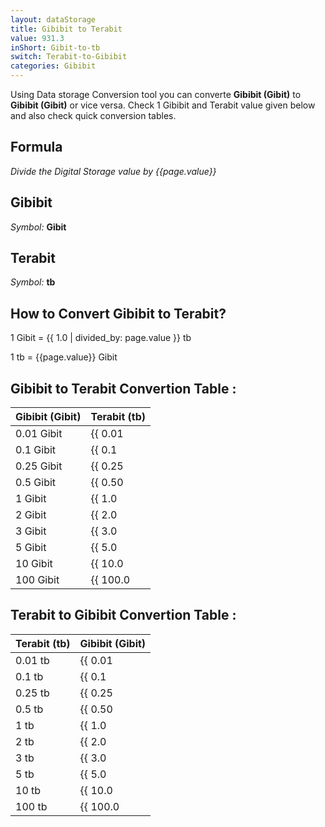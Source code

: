 ```yaml
---
layout: dataStorage
title: Gibibit to Terabit
value: 931.3
inShort: Gibit-to-tb
switch: Terabit-to-Gibibit
categories: Gibibit
---
```


Using Data storage Conversion tool you can converte **Gibibit (Gibit)** to **Gibibit (Gibit)** or vice versa. Check 1 Gibibit and Terabit value given below and also check quick conversion tables.

## Formula
*Divide the Digital Storage value by {{page.value}}*

## Gibibit
*Symbol:* **Gibit**

## Terabit
*Symbol:* **tb**

## How to Convert Gibibit to Terabit?

1 Gibit = {{ 1.0 | divided_by: page.value }} tb

1 tb = {{page.value}} Gibit


## Gibibit to Terabit Convertion Table :

| Gibibit (Gibit) | Terabit (tb) |
| ---- | ---- |
| 0.01 Gibit | {{ 0.01 | divided_by: page.value }} tb |
| 0.1 Gibit | {{ 0.1 | divided_by: page.value }} tb |
| 0.25 Gibit | {{ 0.25 | divided_by: page.value }} tb |
| 0.5 Gibit | {{ 0.50 | divided_by: page.value }} tb |
| 1 Gibit | {{ 1.0 | divided_by: page.value }} tb |
| 2 Gibit | {{ 2.0 | divided_by: page.value }} tb |
| 3 Gibit | {{ 3.0 | divided_by: page.value }} tb |
| 5 Gibit | {{ 5.0 | divided_by: page.value }} tb |
| 10 Gibit | {{ 10.0 | divided_by: page.value }} tb |
| 100 Gibit | {{ 100.0 | divided_by: page.value }} tb |

## Terabit to Gibibit Convertion Table :

| Terabit (tb) | Gibibit (Gibit) |
| ---- | ---- |
| 0.01 tb | {{ 0.01 | times: page.value }} Gibit |
| 0.1 tb | {{ 0.1 | times: page.value }} Gibit |
| 0.25 tb | {{ 0.25 | times: page.value }} Gibit |
| 0.5 tb | {{ 0.50 | times: page.value }} Gibit |
| 1 tb | {{ 1.0 | times: page.value }} Gibit |
| 2 tb | {{ 2.0 | times: page.value }} Gibit |
| 3 tb | {{ 3.0 | times: page.value }} Gibit |
| 5 tb | {{ 5.0 | times: page.value }} Gibit |
| 10 tb | {{ 10.0 | times: page.value }} Gibit |
| 100 tb | {{ 100.0 | times: page.value }} Gibit |


<script>
document.getElementById('selectInput')[11].selected = true
document.getElementById('selectOutput')[14].selected = true
</script>
